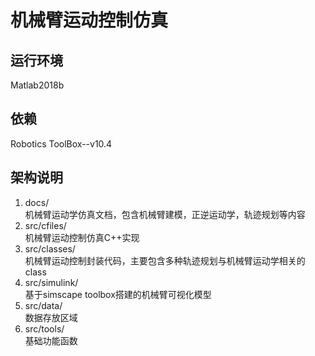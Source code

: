 # 机械臂运动控制仿真

## 运行环境
Matlab2018b

## 依赖
Robotics ToolBox--v10.4

## 架构说明
1. docs/  
机械臂运动学仿真文档，包含机械臂建模，正逆运动学，轨迹规划等内容
2. src/cfiles/  
机械臂运动控制仿真C++实现
3. src/classes/  
机械臂运动控制封装代码，主要包含多种轨迹规划与机械臂运动学相关的class
4. src/simulink/  
基于simscape toolbox搭建的机械臂可视化模型
5. src/data/  
数据存放区域
6. src/tools/  
基础功能函数

